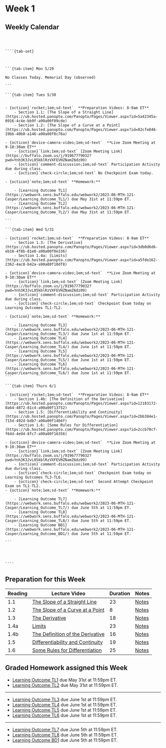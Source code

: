 Week 1
============================


## Weekly Calendar


`````{card}



````{tab-set}



```{tab-item} Mon 5/29

No Classes Today. Memorial Day (observed)

```

```{tab-item} Tues 5/30


- {octicon}`rocket;1em;sd-text`  **Preparation Videos: 8-9am ET**
    - Section 1.1: [The Slope of a Straight Line](https://ub.hosted.panopto.com/Panopto/Pages/Viewer.aspx?id=5a42345a-0916-4c4e-bb9f-a90a00f09cde)
    - Section 1.2: [The Slope of a Curve at a Point](https://ub.hosted.panopto.com/Panopto/Pages/Viewer.aspx?id=02cfe846-19bb-40b0-a146-a90a00f0c76a)

- {octicon}`device-camera-video;1em;sd-text`  **Live Zoom Meeting at 9-10:30am ET**
    - {octicon}`link;1em;sd-text` [Zoom Meeting Link](https://buffalo.zoom.us/j/91967779032?pwd=Ynh3K3JvL05kblRzVXFEVHZNamZ6dz09)
    - {octicon}`comment-discussion;1em;sd-text` Participation Activity due during class. 
    - {octicon}`check-circle;1em;sd-text` No Checkpoint Exam today.

- {octicon}`note;1em;sd-text` **Homework:**

    - [Learning Outcome TL1](https://webwork.sens.buffalo.edu/webwork2/2023-06-MTH-121-Casper/Learning_Outcome_TL1/) due May 31st at 11:59pm ET.
    - [Learning Outcome TL2](https://webwork.sens.buffalo.edu/webwork2/2023-06-MTH-121-Casper/Learning_Outcome_TL2/) due May 31st at 11:59pm ET.

```

```{tab-item} Wed 5/31

- {octicon}`rocket;1em;sd-text`  **Preparation Videos: 8-9am ET**
    - Section 1.3: [The Derivative](https://ub.hosted.panopto.com/Panopto/Pages/Viewer.aspx?id=3db0d6d6-eb18-4f8b-81e8-a90a00f0e336)
    - Section 1.4a: [Limits](https://ub.hosted.panopto.com/Panopto/Pages/Viewer.aspx?id=a5fde162-2362-4ac8-b42a-a90a00f10df8)

- {octicon}`device-camera-video;1em;sd-text`  **Live Zoom Meeting at 9-10:30am ET**
    - {octicon}`link;1em;sd-text` [Zoom Meeting Link](https://buffalo.zoom.us/j/91967779032?pwd=Ynh3K3JvL05kblRzVXFEVHZNamZ6dz09)
    - {octicon}`comment-discussion;1em;sd-text` Participation Activity due during class. 
    - {octicon}`check-circle;1em;sd-text` Checkpoint Exam today on Learning Outcomes TL1-TL2.

- {octicon}`note;1em;sd-text` **Homework:** 

    - [Learning Outcome TL3](https://webwork.sens.buffalo.edu/webwork2/2023-06-MTH-121-Casper/Learning_Outcome_TL3/) due June 1st at 11:59pm ET.
    - [Learning Outcome TL4](https://webwork.sens.buffalo.edu/webwork2/2023-06-MTH-121-Casper/Learning_Outcome_TL4/) due June 1st at 11:59pm ET.
    - [Learning Outcome TL5](https://webwork.sens.buffalo.edu/webwork2/2023-06-MTH-121-Casper/Learning_Outcome_TL5/) due June 1st at 11:59pm ET.
    - [Learning Outcome TL6](https://webwork.sens.buffalo.edu/webwork2/2023-06-MTH-121-Casper/Learning_Outcome_TL6/) due June 1st at 11:59pm ET.
```

```{tab-item} Thurs 6/1

- {octicon}`rocket;1em;sd-text`  **Preparation Videos: 8-9am ET**
    - Section 1.4b: [The Definition of the Derivative](https://ub.hosted.panopto.com/Panopto/Pages/Viewer.aspx?id=12183172-0a64-4872-81c4-a90a00f13752)
    - Section 1.5: [Differentiability and Continuity](https://ub.hosted.panopto.com/Panopto/Pages/Viewer.aspx?id=2bb384e1-715d-492d-bdb7-a90a00f1404f)
    - Section 1.6: [Some Rules for Differentiation](https://ub.hosted.panopto.com/Panopto/Pages/Viewer.aspx?id=2ccb70cf-f64d-4e94-8fc7-a90a00f16356)

- {octicon}`device-camera-video;1em;sd-text`  **Live Zoom Meeting at 9-10:30am ET**
    - {octicon}`link;1em;sd-text` [Zoom Meeting Link](https://buffalo.zoom.us/j/91967779032?pwd=Ynh3K3JvL05kblRzVXFEVHZNamZ6dz09)
    - {octicon}`comment-discussion;1em;sd-text` Participation Activity due during class. 
    - {octicon}`check-circle;1em;sd-text` Checkpoint Exam today on Learning Outcomes TL3-TL6.
    - {octicon}`check-circle;1em;sd-text` Second Attempt Checkpoint Exam on TL1-TL2.
- {octicon}`note;1em;sd-text` **Homework:** 

    - [Learning Outcome TL7](https://webwork.sens.buffalo.edu/webwork2/2023-06-MTH-121-Casper/Learning_Outcome_TL7/) due June 5th at 11:59pm ET.
    - [Learning Outcome TL8](https://webwork.sens.buffalo.edu/webwork2/2023-06-MTH-121-Casper/Learning_Outcome_TL8/) due June 5th at 11:59pm ET.
    - [Learning Outcome BD1](https://webwork.sens.buffalo.edu/webwork2/2023-06-MTH-121-Casper/Learning_Outcome_BD1/) due June 5th at 11:59pm ET.

```




````

`````


## Preparation for this Week



|Reading|Lecture Video|Duration|Notes|
| --- | --- | --- | --- |
|1.1|[The Slope of a Straight Line](https://ub.hosted.panopto.com/Panopto/Pages/Viewer.aspx?id=5a42345a-0916-4c4e-bb9f-a90a00f09cde)|23|[Notes](https://buffalo.box.com/s/81roslwideosc7s92dwmd1v9bzxl6bfv)|
|1.2|[The Slope of a Curve at a Point](https://ub.hosted.panopto.com/Panopto/Pages/Viewer.aspx?id=02cfe846-19bb-40b0-a146-a90a00f0c76a)|8|[Notes](https://buffalo.box.com/s/y03y65poedrygm2m0wcqnbrges6cev6q)|
|1.3|[The Derivative](https://ub.hosted.panopto.com/Panopto/Pages/Viewer.aspx?id=3db0d6d6-eb18-4f8b-81e8-a90a00f0e336)|18|[Notes](https://buffalo.box.com/s/2oy7m12bmpuq072qfcbxe06l1b7udhuk)|
|1.4a|[Limits](https://ub.hosted.panopto.com/Panopto/Pages/Viewer.aspx?id=a5fde162-2362-4ac8-b42a-a90a00f10df8)|23|[Notes](https://buffalo.box.com/s/sgcc5mcp0unxe0u3lg5886o9qy7qax53)|
|1.4b|[The Definition of the Derivative](https://ub.hosted.panopto.com/Panopto/Pages/Viewer.aspx?id=12183172-0a64-4872-81c4-a90a00f13752)|16|[Notes](https://buffalo.box.com/s/ve28cv6ce8o867f810ikv5si7ur7iiv3)|
|1.5|[Differentiability and Continuity](https://ub.hosted.panopto.com/Panopto/Pages/Viewer.aspx?id=2bb384e1-715d-492d-bdb7-a90a00f1404f)|19|[Notes](https://buffalo.box.com/s/kd9157hp7iygpfuz9j6b87hej8y3qes6)|
|1.6|[Some Rules for Differentiation](https://ub.hosted.panopto.com/Panopto/Pages/Viewer.aspx?id=2ccb70cf-f64d-4e94-8fc7-a90a00f16356)|25|[Notes](https://buffalo.box.com/s/qjs086iiek4xdp7mf45zuquz8qprvbot)|






## Graded Homework assigned this Week


- [Learning Outcome TL1](https://webwork.sens.buffalo.edu/webwork2/2023-06-MTH-121-Casper/Learning_Outcome_TL1/) due May 31st at 11:59pm ET.
- [Learning Outcome TL2](https://webwork.sens.buffalo.edu/webwork2/2023-06-MTH-121-Casper/Learning_Outcome_TL2/) due May 31st at 11:59pm ET.

---


- [Learning Outcome TL3](https://webwork.sens.buffalo.edu/webwork2/2023-06-MTH-121-Casper/Learning_Outcome_TL3/) due June 1st at 11:59pm ET.
- [Learning Outcome TL4](https://webwork.sens.buffalo.edu/webwork2/2023-06-MTH-121-Casper/Learning_Outcome_TL4/) due June 1st at 11:59pm ET.
- [Learning Outcome TL5](https://webwork.sens.buffalo.edu/webwork2/2023-06-MTH-121-Casper/Learning_Outcome_TL5/) due June 1st at 11:59pm ET.
- [Learning Outcome TL6](https://webwork.sens.buffalo.edu/webwork2/2023-06-MTH-121-Casper/Learning_Outcome_TL6/) due June 1st at 11:59pm ET.

---

- [Learning Outcome TL7](https://webwork.sens.buffalo.edu/webwork2/2023-06-MTH-121-Casper/Learning_Outcome_TL7/) due June 5th at 11:59pm ET.
- [Learning Outcome TL8](https://webwork.sens.buffalo.edu/webwork2/2023-06-MTH-121-Casper/Learning_Outcome_TL8/) due June 5th at 11:59pm ET.
- [Learning Outcome BD1](https://webwork.sens.buffalo.edu/webwork2/2023-06-MTH-121-Casper/Learning_Outcome_BD1/) due June 5th at 11:59pm ET.
<!--
WeBWorK is due at 11:59pm ET on the assigned day. Notebooks are due during lecture on the assigned day.

```{admonition} HW Notebook and Graphs
:class: tip

If a homework problem involves only you reading a graph, then you do not need to include that problem in your homework notebook. If a problem involves both a graph and calculations, then you need to include the calculation portion of that problem in your notebook.

```
-->


<!--


### Due This Week 

For Learning Outcomes L1 and L2 the following tasks will be due/completed this week.

- {octicon}`rocket;1em;sd-text`  Preparation Activities: due Wednesday, August 31st by 11:59pm ET
- {octicon}`comment-discussion;1em;sd-text` Participation Activities: due at the end of class on Thursday, September 1st.


## Due Next Week 

For Learning Outcomes L1 and L2 the following tasks will be due/completed next week.

- {octicon}`note;1em;sd-text` Practice Activities: due Tuesday, September 6th at 11:59pm ET
- {octicon}`check-circle;1em;sd-text`  Checkpoint Exam: Tuesday, September 6th in-class.
- {octicon}`people;1em;sd-text`  Peer-Grading: Thursday, September 8th in-class.



-->








